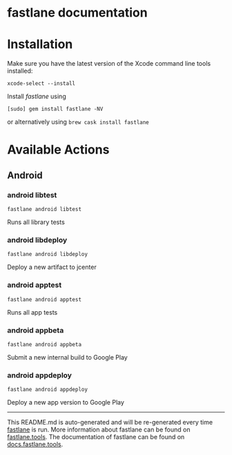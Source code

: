 fastlane documentation
================
# Installation

Make sure you have the latest version of the Xcode command line tools installed:

```
xcode-select --install
```

Install _fastlane_ using
```
[sudo] gem install fastlane -NV
```
or alternatively using `brew cask install fastlane`

# Available Actions
## Android
### android libtest
```
fastlane android libtest
```
Runs all library tests
### android libdeploy
```
fastlane android libdeploy
```
Deploy a new artifact to jcenter
### android apptest
```
fastlane android apptest
```
Runs all app tests
### android appbeta
```
fastlane android appbeta
```
Submit a new internal build to Google Play
### android appdeploy
```
fastlane android appdeploy
```
Deploy a new app version to Google Play

----

This README.md is auto-generated and will be re-generated every time [fastlane](https://fastlane.tools) is run.
More information about fastlane can be found on [fastlane.tools](https://fastlane.tools).
The documentation of fastlane can be found on [docs.fastlane.tools](https://docs.fastlane.tools).

